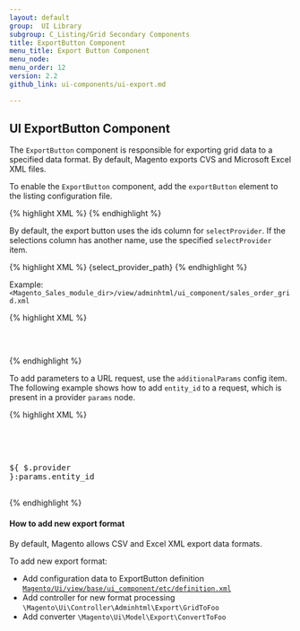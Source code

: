 ```yaml
---
layout: default
group:  UI Library
subgroup: C_Listing/Grid Secondary Components
title: ExportButton Component
menu_title: Export Button Component
menu_node:
menu_order: 12
version: 2.2
github_link: ui-components/ui-export.md

---
```


<h2 id="export">UI ExportButton Component</h2>

The `ExportButton` component is responsible for exporting grid data to a specified data format. By default, Magento exports CVS and Microsoft Excel XML files.  

To enable the `ExportButton` component, add the `exportButton` element to the listing configuration file.

{% highlight XML %}
<exportButton name="export_button"/>
{% endhighlight %}

By default, the export button uses the ids column for `selectProvider`. If the selections column has another name, use the specified `selectProvider` item.

{% highlight XML %}
<exportButton name="export_button">
	<argument name="data" xsi:type="array">
		<item name="config" xsi:type="array">
			<item name="selectProvider" xsi:type="string">{select_provider_path}</item>
		</item>
	</argument>
</exportButton>
{% endhighlight %}


Example: `<Magento_Sales_module_dir>/view/adminhtml/ui_component/sales_order_grid.xml`

{% highlight XML %}
<listing xmlns:xsi="http://www.w3.org/2001/XMLSchema-instance">
    <listingToolbar name="listing_top">
        <exportButton name="export_button"/>
    </listingToolbar>
</listing>
{% endhighlight %}

To add parameters to a URL request, use the `additionalParams` config item. The following example shows how to add `entity_id` to a request, which is present in a provider `params` node.

{% highlight XML %}
<listing xmlns:xsi="http://www.w3.org/2001/XMLSchema-instance">
    <listingToolbar name="listing_top">
        <exportButton name="export_button">
            <argument name="data" xsi:type="array">
                <item name="config" xsi:type="array">
                    <item name="additionalParams" xsi:type="array">
                        <item name="entity_id" xsi:type="string">${ $.provider }:params.entity_id</item>
                    </item>
                </item>
            </argument>
        </exportButton>
    </listingToolbar>
</listing>
{% endhighlight %}


#### How to add new export format
By default, Magento allows CSV and Excel XML export data formats.

To add new export format:

* Add configuration data to ExportButton definition <a href="{{page.baseurl}}ui-library/ui-definition.html">`Magento/Ui/view/base/ui_component/etc/definition.xml`</a>
* Add controller for new format processing `\Magento\Ui\Controller\Adminhtml\Export\GridToFoo`
* Add converter `\Magento\Ui\Model\Export\ConvertToFoo`
